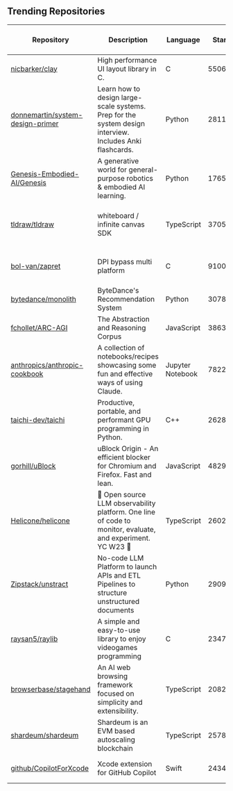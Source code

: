 ## Trending Repositories

| Repository | Description | Language | Stars | Forks | Built By | Current Period Stars |
|------------|-------------|----------|-------|-------|----------|---------------------|
| [nicbarker/clay](https://github.com/nicbarker/clay) | High performance UI layout library in C. | C | 5506 | 147 | [nicbarker](https://github.com/nicbarker), [bullno1](https://github.com/bullno1), [Dudejoe870](https://github.com/Dudejoe870), [SogoCZE](https://github.com/SogoCZE), [laytan](https://github.com/laytan) | 1544 |
| [donnemartin/system-design-primer](https://github.com/donnemartin/system-design-primer) | Learn how to design large-scale systems. Prep for the system design interview. Includes Anki flashcards. | Python | 281104 | 47052 | [donnemartin](https://github.com/donnemartin), [cclauss](https://github.com/cclauss), [satob](https://github.com/satob), [fluency03](https://github.com/fluency03), [linhe0x0](https://github.com/linhe0x0) | 418 |
| [Genesis-Embodied-AI/Genesis](https://github.com/Genesis-Embodied-AI/Genesis) | A generative world for general-purpose robotics & embodied AI learning. | Python | 17656 | 1247 | [zhouxian](https://github.com/zhouxian), [YilingQiao](https://github.com/YilingQiao), [zhenjia-xu](https://github.com/zhenjia-xu), [zswang666](https://github.com/zswang666), [ziyanx02](https://github.com/ziyanx02) | 1337 |
| [tldraw/tldraw](https://github.com/tldraw/tldraw) | whiteboard / infinite canvas SDK | TypeScript | 37054 | 2267 | [steveruizok](https://github.com/steveruizok), [ds300](https://github.com/ds300), [MitjaBezensek](https://github.com/MitjaBezensek), [mimecuvalo](https://github.com/mimecuvalo), [SomeHats](https://github.com/SomeHats) | 305 |
| [bol-van/zapret](https://github.com/bol-van/zapret) | DPI bypass multi platform | C | 9100 | 680 | [bol-van](https://github.com/bol-van), [maximilionus](https://github.com/maximilionus), [anphsw](https://github.com/anphsw), [spvkgn](https://github.com/spvkgn), [SashaXser](https://github.com/SashaXser) | 92 |
| [bytedance/monolith](https://github.com/bytedance/monolith) | ByteDance's Recommendation System | Python | 3078 | 290 | [zhangpiu](https://github.com/zhangpiu), [zlqiszlqbd](https://github.com/zlqiszlqbd), [hanzhi713](https://github.com/hanzhi713) | 306 |
| [fchollet/ARC-AGI](https://github.com/fchollet/ARC-AGI) | The Abstraction and Reasoning Corpus | JavaScript | 3863 | 612 | [fchollet](https://github.com/fchollet), [ageron](https://github.com/ageron), [kaalam](https://github.com/kaalam), [DavenH](https://github.com/DavenH), [beyretb](https://github.com/beyretb) | 69 |
| [anthropics/anthropic-cookbook](https://github.com/anthropics/anthropic-cookbook) | A collection of notebooks/recipes showcasing some fun and effective ways of using Claude. | Jupyter Notebook | 7822 | 970 | [alexalbertt](https://github.com/alexalbertt), [saflamini](https://github.com/saflamini), [maheshmurag](https://github.com/maheshmurag), [zack-anthropic](https://github.com/zack-anthropic), [GarvanD](https://github.com/GarvanD) | 196 |
| [taichi-dev/taichi](https://github.com/taichi-dev/taichi) | Productive, portable, and performant GPU programming in Python. | C++ | 26285 | 2306 | [yuanming-hu](https://github.com/yuanming-hu), [taichi-gardener](https://github.com/taichi-gardener), [ailzhang](https://github.com/ailzhang), [k-ye](https://github.com/k-ye) | 127 |
| [gorhill/uBlock](https://github.com/gorhill/uBlock) | uBlock Origin - An efficient blocker for Chromium and Firefox. Fast and lean. | JavaScript | 48293 | 3187 | [gorhill](https://github.com/gorhill), [Deathamns](https://github.com/Deathamns), [chrisaljoudi](https://github.com/chrisaljoudi), [mjethani](https://github.com/mjethani), [AlexVallat](https://github.com/AlexVallat) | 48 |
| [Helicone/helicone](https://github.com/Helicone/helicone) | 🧊 Open source LLM observability platform. One line of code to monitor, evaluate, and experiment. YC W23 🍓 | TypeScript | 2602 | 279 | [chitalian](https://github.com/chitalian), [ScottMktn](https://github.com/ScottMktn), [colegottdank](https://github.com/colegottdank), [maamalama](https://github.com/maamalama), [LinaLam](https://github.com/LinaLam) | 26 |
| [Zipstack/unstract](https://github.com/Zipstack/unstract) | No-code LLM Platform to launch APIs and ETL Pipelines to structure unstructured documents | Python | 2909 | 180 | [chandrasekharan-zipstack](https://github.com/chandrasekharan-zipstack), [nehabagdia](https://github.com/nehabagdia), [Deepak-Kesavan](https://github.com/Deepak-Kesavan), [muhammad-ali-e](https://github.com/muhammad-ali-e), [hari-kuriakose](https://github.com/hari-kuriakose) | 171 |
| [raysan5/raylib](https://github.com/raysan5/raylib) | A simple and easy-to-use library to enjoy videogames programming | C | 23475 | 2329 | [raysan5](https://github.com/raysan5), [a3f](https://github.com/a3f), [victorfisac](https://github.com/victorfisac), [JeffM2501](https://github.com/JeffM2501) | 24 |
| [browserbase/stagehand](https://github.com/browserbase/stagehand) | An AI web browsing framework focused on simplicity and extensibility. | TypeScript | 2082 | 85 | [jeremypress](https://github.com/jeremypress), [kamath](https://github.com/kamath), [pkiv](https://github.com/pkiv), [navidkpr](https://github.com/navidkpr), [seanmcguire12](https://github.com/seanmcguire12) | 116 |
| [shardeum/shardeum](https://github.com/shardeum/shardeum) | Shardeum is an EVM based autoscaling blockchain | TypeScript | 25780 | 488 | [afostr](https://github.com/afostr), [thantsintoe](https://github.com/thantsintoe), [jairajdev](https://github.com/jairajdev), [arhamj](https://github.com/arhamj), [Glitch18](https://github.com/Glitch18) | 796 |
| [github/CopilotForXcode](https://github.com/github/CopilotForXcode) | Xcode extension for GitHub Copilot | Swift | 2434 | 94 | [actions-user](https://github.com/actions-user), [devm33](https://github.com/devm33), [eliperkins](https://github.com/eliperkins), [justb0b](https://github.com/justb0b) | 107 |
